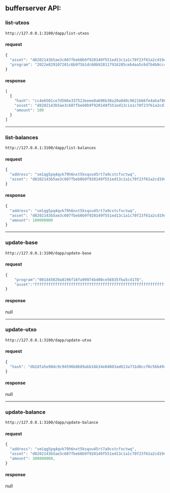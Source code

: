 ## bufferserver API:

### list-utxos

    http://127.0.0.1:3100/dapp/list-utxos

#### request
```js
{
  "asset": "d8202143b5ae3c607fbeb0b9f920149f551ed13c1a1c70f23f61a2cd19cc6c6f",
  "program": "2022e829107201c6b975b1dc60b928117916285ceb4aa5c6d7b4b8cc48038083e074037caa8700c0"
}
```

#### response
```js
[
  {
    "hash": "cc4e6501ce7d566e337523eeee0a696b38a20a040c9621b66fe4abaf86dedd81",
    "asset": "d8202143b5ae3c607fbeb0b9f920149f551ed13c1a1c70f23f61a2cd19cc6c6f",
    "amount": 100
  }
]
```

-----

### list-balances

    http://127.0.0.1:3100/dapp/list-balances

#### request
```js
{
  "address": "sm1qg5pq4qvk79h6nxt5ksqvu45rt7a9cstcfxctwq",
  "asset": "d8202143b5ae3c607fbeb0b9f920149f551ed13c1a1c70f23f61a2cd19cc6c6f"
}
```

#### response
```js
{
  "address": "sm1qg5pq4qvk79h6nxt5ksqvu45rt7a9cstcfxctwq",
  "asset": "d8202143b5ae3c607fbeb0b9f920149f551ed13c1a1c70f23f61a2cd19cc6c6f"
  "amount": 100000000
}
```

-----

### update-base

    http://127.0.0.1:3100/dapp/update-base

#### request
```js
{
	"program":"001445020a8196f16fa99974b400ce56835fba5c4178",
	"asset":"ffffffffffffffffffffffffffffffffffffffffffffffffffffffffffffffff"
}
```

#### response

null

-----

### update-utxo

    http://127.0.0.1:3100/dapp/update-utxo

#### request
```js
{
  "hash": "db2dfa5e98dc9c94596b0689abb18b34e04003ad613a731d8ccf0c56b49400f3"
}
```

#### response

null

-----

### update-balance

    http://127.0.0.1:3100/dapp/update-balance

#### request
```js
{
  "address": "sm1qg5pq4qvk79h6nxt5ksqvu45rt7a9cstcfxctwq",
  "asset": "d8202143b5ae3c607fbeb0b9f920149f551ed13c1a1c70f23f61a2cd19cc6c6f",
  "amount": 300000000,
}
```

#### response

null
